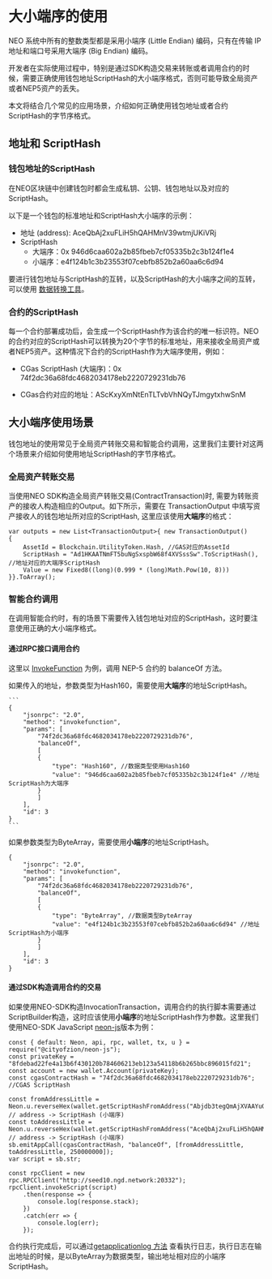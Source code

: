 # 大小端序的使用

NEO 系统中所有的整数类型都是采用小端序 (Little Endian) 编码，只有在传输 IP 地址和端口号采用大端序 (Big Endian) 编码。

开发者在实际使用过程中，特别是通过SDK构造交易来转账或者调用合约的时候，需要正确使用钱包地址ScriptHash的大小端序格式，否则可能导致全局资产或者NEP5资产的丢失。

本文将结合几个常见的应用场景，介绍如何正确使用钱包地址或者合约ScriptHash的字节序格式。

## 地址和 ScriptHash
### 钱包地址的ScriptHash
在NEO区块链中创建钱包时都会生成私钥、公钥、钱包地址以及对应的ScriptHash。

以下是一个钱包的标准地址和ScriptHash大小端序的示例： 

- 地址 (address): AceQbAj2xuFLiH5hQAHMnV39wtmjUKiVRj
- ScriptHash
  - 大端序：0x 946d6caa602a2b85fbeb7cf05335b2c3b124f1e4
  - 小端序：e4f124b1c3b23553f07cebfb852b2a60aa6c6d94

要进行钱包地址与ScriptHash的互转，以及ScriptHash的大小端序之间的互转，可以使用 [数据转换工具](https://peterlinx.github.io/DataTransformationTools/)。

### 合约的ScriptHash
每一个合约部署成功后，会生成一个ScriptHash作为该合约的唯一标识符。NEO的合约对应的ScriptHash可以转换为20个字节的标准地址，用来接收全局资产或者NEP5资产。这种情况下合约的ScriptHash作为大端序使用，例如：

- CGas ScriptHash (大端序)：0x 74f2dc36a68fdc4682034178eb2220729231db76 

- CGas合约对应的地址：AScKxyXmNtEnTLTvbVhNQyTJmgytxhwSnM

## 大小端序使用场景
钱包地址的使用常见于全局资产转账交易和智能合约调用，这里我们主要针对这两个场景来介绍如何使用地址ScriptHash的字节序格式。
### 全局资产转账交易
当使用NEO SDK构造全局资产转账交易(ContractTransaction)时, 需要为转账资产的接收人构造相应的Output。如下所示，需要在 TransactionOutput 中填写资产接收人的钱包地址所对应的ScriptHash, 这里应该使用**大端序**的格式：

```
var outputs = new List<TransactionOutput>{ new TransactionOutput()
{
    AssetId = Blockchain.UtilityToken.Hash, //GAS对应的AssetId
    ScriptHash = "Ad1HKAATNmFT5buNgSxspbW68f4XVSssSw".ToScriptHash(), //地址对应的大端序ScriptHash
    Value = new Fixed8((long)(0.999 * (long)Math.Pow(10, 8)))
}}.ToArray();
```

### 智能合约调用
在调用智能合约时，有的场景下需要传入钱包地址对应的ScriptHash，这时要注意使用正确的大小端序格式。

#### 通过RPC接口调用合约

这里以 [InvokeFunction](../reference/rpc/latest-version/api/invokefunction.html) 为例，调用 NEP-5 合约的 balanceOf 方法。

如果传入的地址，参数类型为Hash160，需要使用**大端序**的地址ScriptHash。

    ```
    {
        "jsonrpc": "2.0",
        "method": "invokefunction",
        "params": [
            "74f2dc36a68fdc4682034178eb2220729231db76",
            "balanceOf",
            [
            {
                "type": "Hash160", //数据类型使用Hash160
                "value": "946d6caa602a2b85fbeb7cf05335b2c3b124f1e4" //地址ScriptHash为大端序
            }
            ]
        ],
        "id": 3
    }
    ```
如果参数类型为ByteArray，需要使用**小端序**的地址ScriptHash。

```
{
    "jsonrpc": "2.0",
    "method": "invokefunction",
    "params": [
        "74f2dc36a68fdc4682034178eb2220729231db76",
        "balanceOf",
        [
        {
            "type": "ByteArray", //数据类型ByteArray
            "value": "e4f124b1c3b23553f07cebfb852b2a60aa6c6d94" //地址ScriptHash为小端序
        }
        ]
    ],
    "id": 3
}
```

#### 通过SDK构造调用合约的交易


如果使用NEO-SDK构造InvocationTransaction，调用合约的执行脚本需要通过ScriptBuilder构造，这时应该使用**小端序**的地址ScriptHash作为参数。这里我们使用NEO-SDK JavaScript [neon-js](http://cityofzion.io/neon-js/en/)版本为例：

```
const { default: Neon, api, rpc, wallet, tx, u } = require("@cityofzion/neon-js");
const privateKey = "8fdebad22fe4a13b6f430120b784606213eb123a54118b6b265bbc896015fd21";
const account = new wallet.Account(privateKey);
const cgasContractHash = "74f2dc36a68fdc4682034178eb2220729231db76"; //CGAS ScriptHash

const fromAddressLittle = Neon.u.reverseHex(wallet.getScriptHashFromAddress("Abjdb3tegQmAjXVAAYuQPHG9Lw4j2mjUhT")); // address -> ScriptHash (小端序)
const toAddressLittle = Neon.u.reverseHex(wallet.getScriptHashFromAddress("AceQbAj2xuFLiH5hQAHMnV39wtmjUKiVRj")); // address -> ScriptHash (小端序)
sb.emitAppCall(cgasContractHash, "balanceOf", [fromAddressLittle, toAddressLittle, 250000000]);
var script = sb.str;

const rpcClient = new rpc.RPCClient("http://seed10.ngd.network:20332");
rpcClient.invokeScript(script)
    .then(response => {
        console.log(response.stack);
    })
    .catch(err => {
        console.log(err);
    });
```

合约执行完成后，可以通过[getapplicationlog 方法](../reference/rpc/latest-version/api/getapplicationlog.md) 查看执行日志，执行日志在输出地址的时候，是以ByteArray为数据类型，输出地址相对应的小端序ScriptHash。